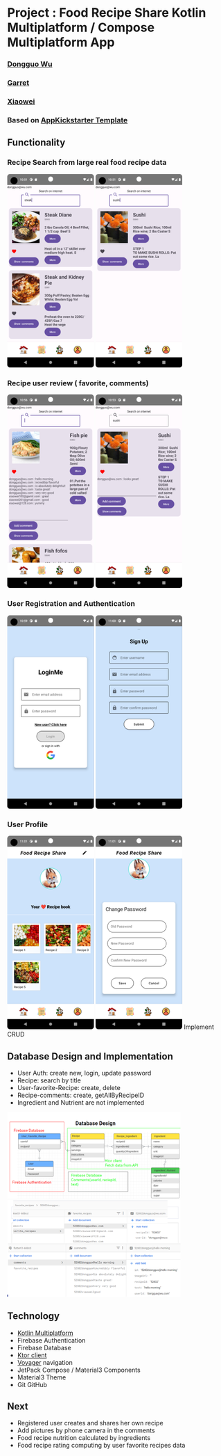 # Project : Food Recipe Share Kotlin Multiplatform / Compose Multiplatform App

### [Dongguo Wu](https://github.com/dongguowu)

### [Garret](https://github.com/Aeternitas460/food_recipe_share_garett)

### [Xiaowei](https://github.com/xiaoqianniu/food_recipe_share)

### Based on [AppKickstarter Template](https://github.com/JetBrains/compose-multiplatform-ios-android-template)

## Functionality

### Recipe Search from large real food recipe data

 <img src="readme_images/steak_search.png" alt="Image Description" width="200" height="">  <img src="readme_images/sushi_search.png" alt="Image Description" width="200" height="">
### Recipe user review ( favorite, comments)
 <img src="readme_images/fish_comments.png" alt="Image Description" width="200" height="">  <img src="readme_images/sushi_comment.png" alt="Image Description" width="200" height="">
### User Registration and Authentication
 <img src="readme_images/login.png" alt="Image Description" width="200" height="">  <img src="readme_images/signup.png" alt="Image Description" width="200" height="">
### User Profile
 <img src="readme_images/profile.png" alt="Image Description" width="200" height="">  <img src="readme_images/update.png" alt="Image Description" width="200" height="">
Implement CRUD

## Database Design and Implementation

- User Auth: create new, login, update password
- Recipe: search by title
- User-favorite-Recipe: create, delete
- Recipe-comments: create, getAllByRecipeID
- Ingredient and Nutrient are not implemented

<img src="readme_images/database.png" alt="Image Description" width="400" height="">
<img src="readme_images/firebase.png" alt="Image Description" width="400" height="">

## Technology

- [Kotlin Multiplatform](https://kotlinlang.org/docs/multiplatform.html)
- Firebase Authentication
- Firebase Database
- [Ktor client](https://ktor.io/docs/create-client.html)
- [Voyager](https://github.com/adrielcafe/voyager) navigation
- JetPack Compose / Material3 Components
- Material3 Theme
- Git GitHub

## Next

- Registered user creates and shares her own recipe
- Add pictures by phone camera in the comments
- Food recipe nutrition calculated by ingredients
- Food recipe rating computing by user favorite recipes data

